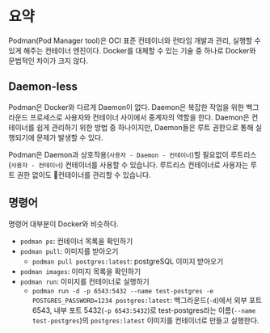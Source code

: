 # 요약
Podman(Pod Manager tool)은 OCI 표준 컨테이너와 런타임 개발과 관리, 실행할 수 있게 해주는 컨테이너 엔진이다. Docker를 대체할 수 있는 기술 중 하나로 Docker와 문법적인 차이가 크지 않다.
## Daemon-less
Podman은 Docker와 다르게 Daemon이 없다. Daemon은 복잡한 작업을 위한 백그라운드 프로세스로 사용자와 컨테이너 사이에서 중계자의 역할을 한다. Daemon은 컨테이너를 쉽게 관리하기 위한 방법 중 하나이지만, Daemon들은 루트 권한으로 통해 실행되기에 문제가 발생할 수 있다.

Podman은 Daemon과 상호작용(`사용자 - Daemon - 컨테이너`)할 필요없이 루트리스(`사용자 - 컨테이너`) 컨테이너를 사용할 수 있습니다. 루트리스 컨테이너로 사용자는 루트 권한 없이도 컨테이너를 관리할 수 있습니다.
## 명령어
명령어 대부분이 Docker와 비슷하다.
- `podman ps`: 컨테이너 목록을 확인하기
- `podman pull`: 이미지를 받아오기
	- `podman pull postgres:latest`: postgreSQL 이미지 받아오기
- `podman images`: 이미지 목록을 확인하기
- `podman run`: 이미지를 컨테이너로 실행하기
	- `podman run -d -p 6543:5432 --name test-postgres -e POSTGRES_PASSWORD=1234 postgres:latest`: 백그라운드(`-d`)에서 외부 포트 6543, 내부 포트 5432(`-p 6543:5432`)로 test-postgres라는 이름(`--name test-postgres`)의 `postgres:latest` 이미지를 컨테이너로 만들고 실행한다.